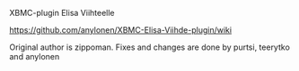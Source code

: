 XBMC-plugin Elisa Viihteelle

https://github.com/anylonen/XBMC-Elisa-Viihde-plugin/wiki

Original author is zippoman. Fixes and changes are done by purtsi, teerytko and anylonen




